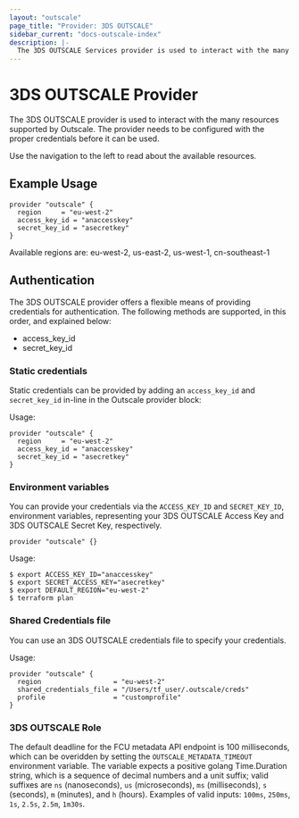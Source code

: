 ```yaml
---
layout: "outscale"
page_title: "Provider: 3DS OUTSCALE"
sidebar_current: "docs-outscale-index"
description: |-
  The 3DS OUTSCALE Services provider is used to interact with the many resources supported by 3DS OUTSCALE. The provider needs to be configured with the proper credentials before it can be used.
---
```


# 3DS OUTSCALE Provider

The 3DS OUTSCALE provider is used to interact with the
many resources supported by Outscale. The provider needs to be configured
with the proper credentials before it can be used.

Use the navigation to the left to read about the available resources.

## Example Usage

```hcl
provider "outscale" {
  region     = "eu-west-2"
  access_key_id = "anaccesskey"
  secret_key_id = "asecretkey"
}
```
Available regions are: eu-west-2, us-east-2, us-west-1, cn-southeast-1


## Authentication

The 3DS OUTSCALE provider offers a flexible means of providing credentials for
authentication. The following methods are supported, in this order, and
explained below:

- access_key_id
- secret_key_id

### Static credentials ###

Static credentials can be provided by adding an `access_key_id` and `secret_key_id` in-line in the
Outscale provider block:

Usage:

```hcl
provider "outscale" {
  region     = "eu-west-2"
  access_key_id = "anaccesskey"
  secret_key_id = "asecretkey"
}
```

### Environment variables

You can provide your credentials via the `ACCESS_KEY_ID` and
`SECRET_KEY_ID`, environment variables, representing your 3DS OUTSCALE
Access Key and 3DS OUTSCALE Secret Key, respectively. 

```hcl
provider "outscale" {}
```

Usage:

```hcl
$ export ACCESS_KEY_ID="anaccesskey"
$ export SECRET_ACCESS_KEY="asecretkey"
$ export DEFAULT_REGION="eu-west-2"
$ terraform plan
```

### Shared Credentials file

You can use an 3DS OUTSCALE credentials file to specify your credentials.

Usage:

```hcl
provider "outscale" {
  region                  = "eu-west-2"
  shared_credentials_file = "/Users/tf_user/.outscale/creds"
  profile                 = "customprofile"
}
```

### 3DS OUTSCALE Role

The default deadline for the FCU metadata API endpoint is 100 milliseconds,
which can be overidden by setting the `OUTSCALE_METADATA_TIMEOUT` environment
variable. The variable expects a positive golang Time.Duration string, which is
a sequence of decimal numbers and a unit suffix; valid suffixes are `ns`
(nanoseconds), `us` (microseconds), `ms` (milliseconds), `s` (seconds), `m`
(minutes), and `h` (hours). Examples of valid inputs: `100ms`, `250ms`, `1s`,
`2.5s`, `2.5m`, `1m30s`.
